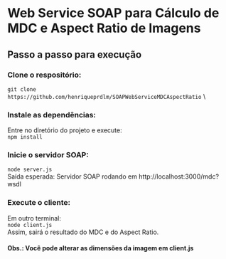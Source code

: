 # Web Service SOAP para Cálculo de MDC e Aspect Ratio de Imagens

## Passo a passo para execução
### Clone o respositório:
`git clone https://github.com/henriqueprdlm/SOAPWebServiceMDCAspectRatio` \

### Instale as dependências:
Entre no diretório do projeto e execute: \
`npm install`

### Inicie o servidor SOAP:
`node server.js` \
Saída esperada: Servidor SOAP rodando em http://localhost:3000/mdc?wsdl

### Execute o cliente:
Em outro terminal: \
`node client.js` \
Assim, sairá o resultado do MDC e do Aspect Ratio. 
#### Obs.: Você pode alterar as dimensões da imagem em client.js